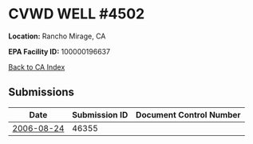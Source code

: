 # CVWD WELL #4502

**Location:** Rancho Mirage, CA

**EPA Facility ID:** 100000196637

[Back to CA Index](../../index.md)

## Submissions

| Date | Submission ID | Document Control Number |
|------|--------------|-------------------------|
| [2006-08-24](submissions/46355.md) | 46355 |  |
